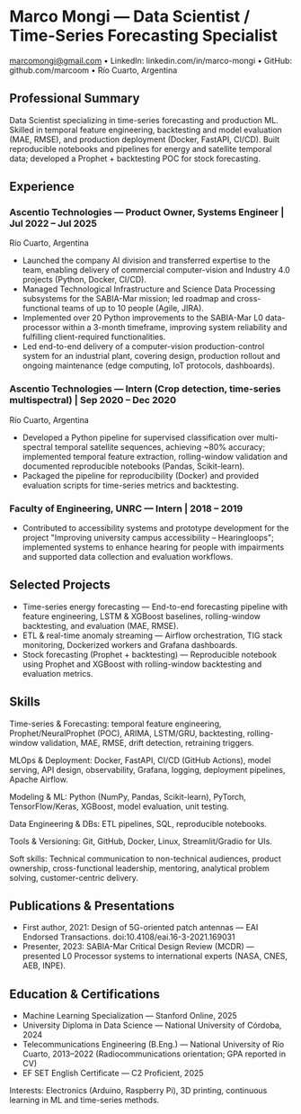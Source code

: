 # Marco Mongi — Data Scientist / Time-Series Forecasting Specialist
marcomongi@gmail.com • LinkedIn: linkedin.com/in/marco-mongi • GitHub: github.com/marcoom • Río Cuarto, Argentina

## Professional Summary
Data Scientist specializing in time-series forecasting and production ML. Skilled in temporal feature engineering, backtesting and model evaluation (MAE, RMSE), and production deployment (Docker, FastAPI, CI/CD). Built reproducible notebooks and pipelines for energy and satellite temporal data; developed a Prophet + backtesting POC for stock forecasting.

## Experience
### Ascentio Technologies — Product Owner, Systems Engineer | Jul 2022 – Jul 2025
Río Cuarto, Argentina
- Launched the company AI division and transferred expertise to the team, enabling delivery of commercial computer-vision and Industry 4.0 projects (Python, Docker, CI/CD).
- Managed Technological Infrastructure and Science Data Processing subsystems for the SABIA-Mar mission; led roadmap and cross-functional teams of up to 10 people (Agile, JIRA).
- Implemented over 20 Python improvements to the SABIA-Mar L0 data-processor within a 3-month timeframe, improving system reliability and fulfilling client-required functionalities.
- Led end-to-end delivery of a computer-vision production-control system for an industrial plant, covering design, production rollout and ongoing maintenance (edge computing, IoT protocols, dashboards).

### Ascentio Technologies — Intern (Crop detection, time-series multispectral) | Sep 2020 – Dec 2020
Río Cuarto, Argentina
- Developed a Python pipeline for supervised classification over multi-spectral temporal satellite sequences, achieving ~80% accuracy; implemented temporal feature extraction, rolling-window validation and documented reproducible notebooks (Pandas, Scikit-learn).
- Packaged the pipeline for reproducibility (Docker) and provided evaluation scripts for time-series metrics and backtesting.

### Faculty of Engineering, UNRC — Intern | 2018 – 2019
- Contributed to accessibility systems and prototype development for the project "Improving university campus accessibility – Hearingloops"; implemented systems to enhance hearing for people with impairments and supported data collection and evaluation workflows.

## Selected Projects
- Time-series energy forecasting — End-to-end forecasting pipeline with feature engineering, LSTM & XGBoost baselines, rolling-window backtesting, and evaluation (MAE, RMSE).
- ETL & real-time anomaly streaming — Airflow orchestration, TIG stack monitoring, Dockerized workers and Grafana dashboards.
- Stock forecasting (Prophet + backtesting) — Reproducible notebook using Prophet and XGBoost with rolling-window backtesting and evaluation metrics.

## Skills
Time-series & Forecasting: temporal feature engineering, Prophet/NeuralProphet (POC), ARIMA, LSTM/GRU, backtesting, rolling-window validation, MAE, RMSE, drift detection, retraining triggers.

MLOps & Deployment: Docker, FastAPI, CI/CD (GitHub Actions), model serving, API design, observability, Grafana, logging, deployment pipelines, Apache Airflow.

Modeling & ML: Python (NumPy, Pandas, Scikit-learn), PyTorch, TensorFlow/Keras, XGBoost, model evaluation, unit testing.

Data Engineering & DBs: ETL pipelines, SQL, reproducible notebooks.

Tools & Versioning: Git, GitHub, Docker, Linux, Streamlit/Gradio for UIs.

Soft skills: Technical communication to non-technical audiences, product ownership, cross-functional leadership, mentoring, analytical problem solving, customer-centric delivery.

## Publications & Presentations
- First author, 2021: Design of 5G-oriented patch antennas — EAI Endorsed Transactions. doi:10.4108/eai.16-3-2021.169031
- Presenter, 2023: SABIA-Mar Critical Design Review (MCDR) — presented L0 Processor systems to international experts (NASA, CNES, AEB, INPE).

## Education & Certifications
- Machine Learning Specialization — Stanford Online, 2025
- University Diploma in Data Science — National University of Córdoba, 2024
- Telecommunications Engineering (B.Eng.) — National University of Río Cuarto, 2013–2022 (Radiocommunications orientation; GPA reported in CV)
- EF SET English Certificate — C2 Proficient, 2025

Interests: Electronics (Arduino, Raspberry Pi), 3D printing, continuous learning in ML and time-series methods.